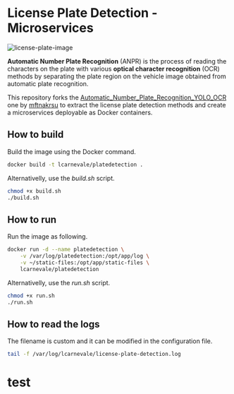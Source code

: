 # License Plate Detection - Microservices

![license-plate-image](docs/license-plate.jpg)

**Automatic Number Plate Recognition** (ANPR) is the process of reading the characters on the plate with various **optical character recognition** (OCR) methods by separating the plate region on the vehicle image obtained from automatic plate recognition.

This repository forks the [Automatic_Number_Plate_Recognition_YOLO_OCR
](https://github.com/mftnakrsu/Automatic_Number_Plate_Recognition_YOLO_OCR) one by [mftnakrsu](https://github.com/mftnakrsu) to extract the license plate detection methods and create a microservices deployable as Docker containers.

## How to build

Build the image using the Docker command.

```bash
docker build -t lcarnevale/platedetection .
```

Alternativelly, use the _build.sh_ script.

```bash
chmod +x build.sh
./build.sh
```

## How to run

Run the image as following.

```bash
docker run -d --name platedetection \
    -v /var/log/platedetection:/opt/app/log \
    -v ~/static-files:/opt/app/static-files \
    lcarnevale/platedetection
```

Alternativelly, use the _run.sh_ script.

```bash
chmod +x run.sh
./run.sh
```

## How to read the logs

The filename is custom and it can be modified in the configuration file.

```bash
tail -f /var/log/lcarnevale/license-plate-detection.log
```

# test
